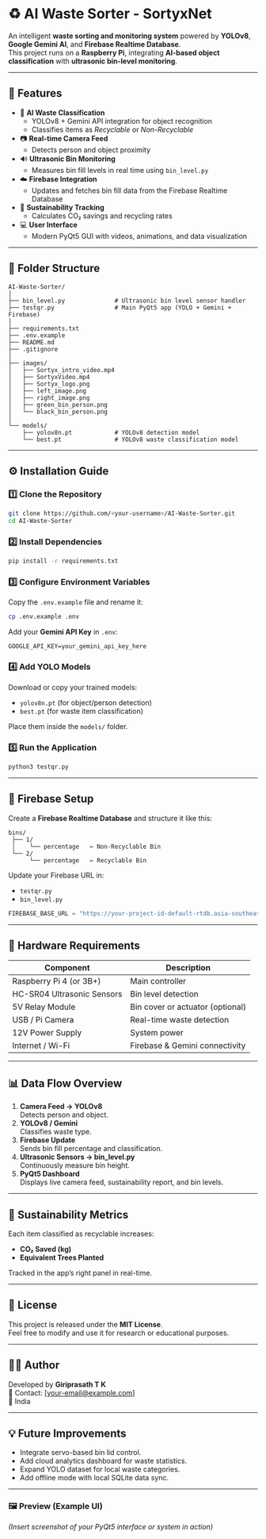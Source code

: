 # ♻️ AI Waste Sorter - SortyxNet

An intelligent **waste sorting and monitoring system** powered by **YOLOv8**, **Google Gemini AI**, and **Firebase Realtime Database**.  
This project runs on a **Raspberry Pi**, integrating **AI-based object classification** with **ultrasonic bin-level monitoring**.

---

## 🚀 Features

- 🧠 **AI Waste Classification**
  - YOLOv8 + Gemini API integration for object recognition
  - Classifies items as *Recyclable* or *Non-Recyclable*
- 📷 **Real-time Camera Feed**
  - Detects person and object proximity
- 🔊 **Ultrasonic Bin Monitoring**
  - Measures bin fill levels in real time using `bin_level.py`
- ☁️ **Firebase Integration**
  - Updates and fetches bin fill data from the Firebase Realtime Database
- 🌱 **Sustainability Tracking**
  - Calculates CO₂ savings and recycling rates
- 💻 **User Interface**
  - Modern PyQt5 GUI with videos, animations, and data visualization

---

## 🧰 Folder Structure

```
AI-Waste-Sorter/
│
├── bin_level.py              # Ultrasonic bin level sensor handler
├── testqr.py                 # Main PyQt5 app (YOLO + Gemini + Firebase)
│
├── requirements.txt
├── .env.example
├── README.md
├── .gitignore
│
├── images/
│   ├── Sortyx_intro_video.mp4
│   ├── SortyxVideo.mp4
│   ├── Sortyx_logo.png
│   ├── left_image.png
│   ├── right_image.png
│   ├── green_bin_person.png
│   └── black_bin_person.png
│
└── models/
    ├── yolov8n.pt            # YOLOv8 detection model
    └── best.pt               # YOLOv8 waste classification model
```

---

## ⚙️ Installation Guide

### 1️⃣ Clone the Repository
```bash
git clone https://github.com/<your-username>/AI-Waste-Sorter.git
cd AI-Waste-Sorter
```

### 2️⃣ Install Dependencies
```bash
pip install -r requirements.txt
```

### 3️⃣ Configure Environment Variables
Copy the `.env.example` file and rename it:
```bash
cp .env.example .env
```

Add your **Gemini API Key** in `.env`:
```
GOOGLE_API_KEY=your_gemini_api_key_here
```

### 4️⃣ Add YOLO Models
Download or copy your trained models:
- `yolov8n.pt` (for object/person detection)
- `best.pt` (for waste item classification)

Place them inside the `models/` folder.

### 5️⃣ Run the Application
```bash
python3 testqr.py
```

---

## 🧩 Firebase Setup

Create a **Firebase Realtime Database** and structure it like this:

```
bins/
 ├── 1/
 │    └── percentage   ← Non-Recyclable Bin
 └── 2/
      └── percentage   ← Recyclable Bin
```

Update your Firebase URL in:
- `testqr.py`
- `bin_level.py`

```python
FIREBASE_BASE_URL = "https://your-project-id-default-rtdb.asia-southeast1.firebasedatabase.app"
```

---

## 🧠 Hardware Requirements

| Component | Description |
|------------|--------------|
| Raspberry Pi 4 (or 3B+) | Main controller |
| HC-SR04 Ultrasonic Sensors | Bin level detection |
| 5V Relay Module | Bin cover or actuator (optional) |
| USB / Pi Camera | Real-time waste detection |
| 12V Power Supply | System power |
| Internet / Wi-Fi | Firebase & Gemini connectivity |

---

## 📊 Data Flow Overview

1. **Camera Feed → YOLOv8**  
   Detects person and object.
2. **YOLOv8 / Gemini**  
   Classifies waste type.
3. **Firebase Update**  
   Sends bin fill percentage and classification.
4. **Ultrasonic Sensors → bin_level.py**  
   Continuously measure bin height.
5. **PyQt5 Dashboard**  
   Displays live camera feed, sustainability report, and bin levels.

---

## 🌱 Sustainability Metrics

Each item classified as recyclable increases:
- **CO₂ Saved (kg)**
- **Equivalent Trees Planted**

Tracked in the app’s right panel in real-time.

---

## 🧾 License

This project is released under the **MIT License**.  
Feel free to modify and use it for research or educational purposes.

---

## 👨‍💻 Author

Developed by **Giriprasath T K**  
📧 Contact: [your-email@example.com]  
📍 India

---

## 💡 Future Improvements
- Integrate servo-based bin lid control.
- Add cloud analytics dashboard for waste statistics.
- Expand YOLO dataset for local waste categories.
- Add offline mode with local SQLite data sync.

---

### 🖼 Preview (Example UI)
*(Insert screenshot of your PyQt5 interface or system in action)*
